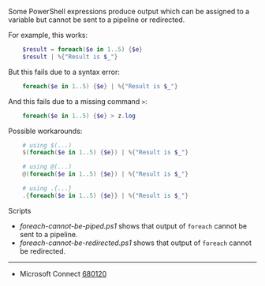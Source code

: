 
Some PowerShell expressions produce output which can be assigned to a variable
but cannot be sent to a pipeline or redirected.

For example, this works:

```powershell
    $result = foreach($e in 1..5) {$e}
    $result | %{"Result is $_"}
```

But this fails due to a syntax error:

```powershell
    foreach($e in 1..5) {$e} | %{"Result is $_"}
```

And this fails due to a missing command `>`:

```powershell
    foreach($e in 1..5) {$e} > z.log
```

Possible workarounds:

```powershell
    # using $(...)
    $(foreach($e in 1..5) {$e}) | %{"Result is $_"}

    # using @(...)
    @(foreach($e in 1..5) {$e}) | %{"Result is $_"}

    # using .{...}
    .{foreach($e in 1..5) {$e}} | %{"Result is $_"}
```

Scripts

- *foreach-cannot-be-piped.ps1* shows that output of `foreach` cannot be sent to a pipeline.
- *foreach-cannot-be-redirected.ps1* shows that output of `foreach` cannot be redirected.

---
- Microsoft Connect [680120](https://connect.microsoft.com/PowerShell/feedback/details/680120)
